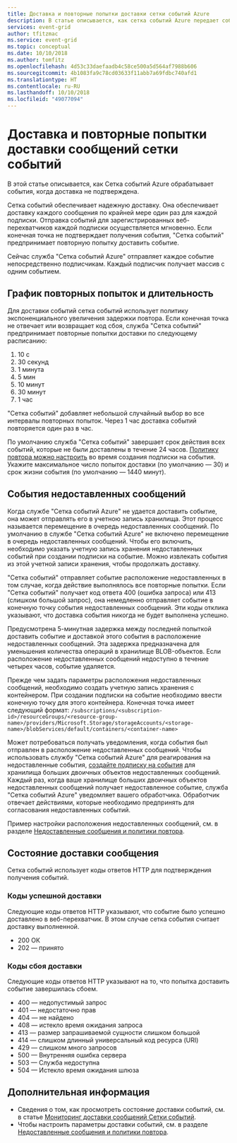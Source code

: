```yaml
---
title: Доставка и повторные попытки доставки сетки событий Azure
description: В статье описывается, как сетка событий Azure передает события и обрабатывает недоставленные сообщения.
services: event-grid
author: tfitzmac
ms.service: event-grid
ms.topic: conceptual
ms.date: 10/10/2018
ms.author: tomfitz
ms.openlocfilehash: 4d53c33daefaadb4c58ce500a5d564af7988b606
ms.sourcegitcommit: 4b1083fa9c78cd03633f11abb7a69fdbc740afd1
ms.translationtype: HT
ms.contentlocale: ru-RU
ms.lasthandoff: 10/10/2018
ms.locfileid: "49077094"
---
```

# <a name="event-grid-message-delivery-and-retry"></a>Доставка и повторные попытки доставки сообщений сетки событий

В этой статье описывается, как Сетка событий Azure обрабатывает события, когда доставка не подтверждена.

Сетка событий обеспечивает надежную доставку. Она обеспечивает доставку каждого сообщения по крайней мере один раз для каждой подписки. Отправка событий для зарегистрированных веб-перехватчиков каждой подписки осуществляется мгновенно. Если конечная точка не подтверждает получения события, "Сетка событий" предпринимает повторную попытку доставить событие.

Сейчас служба "Сетка событий Azure" отправляет каждое событие непосредственно подписчикам. Каждый подписчик получает массив с одним событием.

## <a name="retry-schedule-and-duration"></a>График повторных попыток и длительность

Для доставки событий сетка событий использует политику экспоненциального увеличения задержки повтора. Если конечная точка не отвечает или возвращает код сбоя, служба "Сетка событий" предпринимает повторные попытки доставки по следующему расписанию:

1. 10 с
2. 30 секунд
3. 1 минута
4. 5 мин
5. 10 минут
6. 30 минут
7. 1 час

"Сетка событий" добавляет небольшой случайный выбор во все интервалы повторных попыток. Через 1 час доставка событий повторяется один раз в час.

По умолчанию служба "Сетка событий" завершает срок действия всех событий, которые не были доставлены в течение 24 часов. [Политику повтора можно настроить](manage-event-delivery.md) во время создания подписки на события. Укажите максимальное число попыток доставки (по умолчанию — 30) и срок жизни события (по умолчанию — 1440 минут).

## <a name="dead-letter-events"></a>События недоставленных сообщений

Когда службе "Сетка событий Azure" не удается доставить событие, она может отправлять его в учетною запись хранилища. Этот процесс называется перемещение в очередь недоставленных сообщений. По умолчанию в службе "Сетка событий Azure" не включено перемещение в очередь недоставленных сообщений. Чтобы его включить, необходимо указать учетную запись хранения недоставленных событий при создании подписки на событие. Можно извлекать события из этой учетной записи хранения, чтобы продолжать доставку.

"Сетка событий" отправляет событие расположение недоставленных в том случае, когда действие выполнялось все повторные попытки. Если "Сетка событий" получает код ответа 400 (ошибка запроса) или 413 (слишком большой запрос), она немедленно отправляет событие в конечную точку события недоставленных сообщений. Эти коды отклика указывают, что доставка события никогда не будет выполнена успешно.

Предусмотрена 5-минутная задержка между последней попыткой доставить событие и доставкой этого события в расположение недоставленных сообщений. Эта задержка предназначена для уменьшения количества операций в хранилище BLOB-объектов. Если расположение недоставленных сообщений недоступно в течение четырех часов, событие удаляется.

Прежде чем задать параметры расположения недоставленных сообщений, необходимо создать учетную запись хранения с контейнером. При создании подписки на событие необходимо ввести конечную точку для этого контейнера. Конечная точка имеет следующий формат: `/subscriptions/<subscription-id>/resourceGroups/<resource-group-name>/providers/Microsoft.Storage/storageAccounts/<storage-name>/blobServices/default/containers/<container-name>`

Может потребоваться получать уведомления, когда события был отправлен в расположение недоставленных сообщений. Чтобы использовать службу "Сетка событий Azure" для реагирования на недоставленные события, [создайте подписку на события](../storage/blobs/storage-blob-event-quickstart.md?toc=%2fazure%2fevent-grid%2ftoc.json) для хранилища больших двоичных объектов недоставленных сообщений. Каждый раз, когда ваше хранилище больших двоичных объектов недоставленных сообщений получает недоставленное событие, служба "Сетка событий Azure" уведомляет вашего обработчика. Обработчик отвечает действиями, которые необходимо предпринять для согласования недоставленных событий.

Пример настройки расположения недоставленных сообщений, см. в разделе [Недоставленные сообщения и политики повтора](manage-event-delivery.md).

## <a name="message-delivery-status"></a>Состояние доставки сообщения

Сетка событий использует коды ответов HTTP для подтверждения получения событий. 

### <a name="success-codes"></a>Коды успешной доставки

Следующие коды ответов HTTP указывают, что событие было успешно доставлено в веб-перехватчик. В этом случае сетка события считает доставку выполненной.

- 200 ОК
- 202 — принято

### <a name="failure-codes"></a>Коды сбоя доставки

Следующие коды ответов HTTP указывают на то, что попытка доставить событие завершилась сбоем.

- 400 — недопустимый запрос
- 401 — недостаточно прав
- 404 — не найдено
- 408 — истекло время ожидания запроса
- 413 — размер запрашиваемой сущности слишком большой
- 414 — слишком длинный универсальный код ресурса (URI)
- 429 — слишком много запросов
- 500 — Внутренняя ошибка сервера
- 503 — Служба недоступна
- 504 — Истекло время ожидания шлюза

## <a name="next-steps"></a>Дополнительная информация

* Сведения о том, как просмотреть состояние доставки событий, см. в статье [Мониторинг доставки сообщений Сетки событий](monitor-event-delivery.md).
* Чтобы настроить параметры доставки событий, см. в разделе [Недоставленные сообщения и политики повтора](manage-event-delivery.md).
